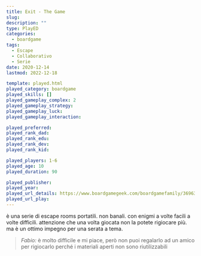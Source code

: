 ```yaml
---
title: Exit - The Game
slug: 
description: ""
type: PlayED
categories:
  - boardgame
tags:
  - Escape
  - Collaborativo
  - Serie
date: 2020-12-14
lastmod: 2022-12-18

template: played.html
played_category: boardgame
played_skills: []
played_gameplay_complex: 2
played_gameplay_strategy:
played_gameplay_luck:
played_gameplay_interaction:

played_preferred:
played_rank_dad: 
played_rank_edu: 
played_rank_dev: 
played_rank_kid: 

played_players: 1-6
played_age: 10
played_duration: 90

played_publisher: 
played_year: 
played_url_details: https://www.boardgamegeek.com/boardgamefamily/36963/series-exit-game
played_url_play: 
---
```


è una serie di escape rooms portatili. non banali. con enigmi a volte facili a volte difficili. attenzione che una volta giocata non la potete rigiocare più. ma è un ottimo impegno per una serata a tema.

> *Fabio:*
> è molto difficile e mi piace, però non puoi regalarlo ad un amico per rigiocarlo perché i materiali aperti non sono riutilizzabili


